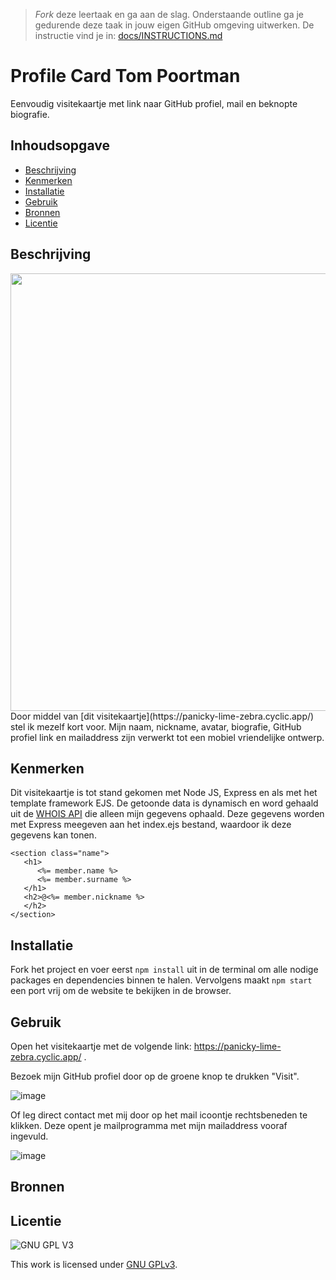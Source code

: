 > _Fork_ deze leertaak en ga aan de slag. Onderstaande outline ga je gedurende deze taak in jouw eigen GitHub omgeving uitwerken. De instructie vind je in: [docs/INSTRUCTIONS.md](docs/INSTRUCTIONS.md)

# Profile Card Tom Poortman
Eenvoudig visitekaartje met link naar GitHub profiel, mail en beknopte biografie.

## Inhoudsopgave

  * [Beschrijving](#beschrijving)
  * [Kenmerken](#kenmerken)
  * [Installatie](#installatie)
  * [Gebruik](#gebruik)
  * [Bronnen](#bronnen)
  * [Licentie](#licentie)

## Beschrijving

<img src="https://user-images.githubusercontent.com/112861614/230780878-673193db-d6e3-4440-b406-7c8f4a4a63c4.png" height="700">
<!-- In de Beschrijving staat hoe je project er uit ziet, hoe het werkt en wat je er mee kan. -->
Door middel van [dit visitekaartje](https://panicky-lime-zebra.cyclic.app/) stel ik mezelf kort voor. Mijn naam, nickname, avatar, biografie, GitHub profiel link en mailaddress zijn verwerkt tot een mobiel vriendelijke ontwerp.
<!-- Voeg een mooie poster visual toe 📸 -->
<!-- Voeg een link toe naar Github Pages 🌐-->

## Kenmerken

Dit visitekaartje is tot stand gekomen met Node JS, Express en als met het template framework EJS.
De getoonde data is dynamisch en word gehaald uit de [WHOIS API](https://whois.fdnd.nl/api/v1/member/tom-poortman) die alleen mijn gegevens ophaald.
Deze gegevens worden met Express meegeven aan het index.ejs bestand, waardoor ik deze gegevens kan tonen.

```ejs
<section class="name">
   <h1>
      <%= member.name %>
      <%= member.surname %>
   </h1>
   <h2>@<%= member.nickname %>
   </h2>
</section>
```
<!-- Bij Kenmerken staat welke technieken zijn gebruikt en hoe. Wat is de HTML structuur? Wat zijn de belangrijkste dingen in CSS? Wat is er met Javascript gedaan en hoe? Misschien heb je een framwork of library gebruikt? -->

## Installatie
Fork het project en voer eerst `npm install` uit in de terminal om alle nodige packages en dependencies binnen te halen. Vervolgens maakt `npm start` een port vrij om de website te bekijken in de browser.

## Gebruik

Open het visitekaartje met de volgende link: https://panicky-lime-zebra.cyclic.app/ .

Bezoek mijn GitHub profiel door op de groene knop te drukken "Visit".

![image](https://user-images.githubusercontent.com/112861614/230781484-2cc3c892-e940-46e1-a6b2-6131847b7e72.png)

Of leg direct contact met mij door op het mail icoontje rechtsbeneden te klikken. Deze opent je mailprogramma met mijn mailaddress vooraf ingevuld.

![image](https://user-images.githubusercontent.com/112861614/230781560-1063ffd0-d59d-41db-a1ee-27184feb78f5.png)


## Bronnen

## Licentie

![GNU GPL V3](https://www.gnu.org/graphics/gplv3-127x51.png)

This work is licensed under [GNU GPLv3](./LICENSE).
